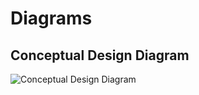 
# Diagrams

## Conceptual Design Diagram

![Conceptual Design Diagram](https://github.com/h0bbel/homelab/conceptual.png "Conceptual Design Diagram")
